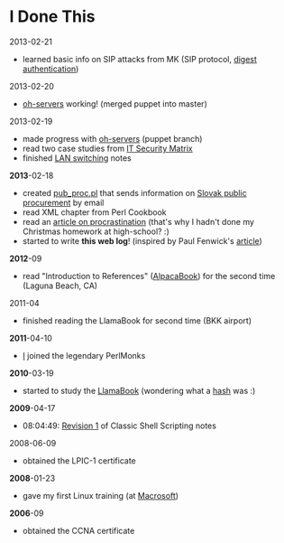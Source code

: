 # I Done This

2013-02-21

* learned basic info on SIP attacks from MK (SIP protocol, [digest authentication](https://en.wikipedia.org/wiki/Digest_authentication))

2013-02-20

* [oh-servers](https://github.com/open-house/oh-servers) working! (merged puppet into master)

2013-02-19

* made progress with [oh-servers](https://github.com/open-house/oh-servers) (puppet branch)
* read two case studies from [IT Security Matrix](http://www.amazon.com/Security-Metrics-Practical-Framework-Protecting/dp/0071713409/ref=sr_1_3?s=books&ie=UTF8&qid=1361298694&sr=1-3&keywords=security+metrics)
* finished [LAN switching](http://www.openhouse.sk/blog/networking/02_switching.html) notes

**2013**-02-18

* created [pub_proc.pl](https://github.com/jreisinger/varia/blob/master/pub_proc.pl) that sends information on [Slovak public procurement](http://www.uvo.gov.sk/evestnik/-/vestnik/aktual) by email
* read XML chapter from Perl Cookbook
* read an [article on procrastination](http://lesswrong.com/lw/3w3/how_to_beat_procrastination/) (that's why I hadn't done my Christmas homework at high-school? :)
* started to write **this web log**! (inspired by Paul Fenwick's [article](http://privacygeek.blogspot.com.au/2013/02/reimplementing-idonethis-memory-service.html))

**2012**-09

* read "Introduction to References" ([AlpacaBook](http://www.openhouse.sk/blog/perl/perl_resources.html)) for the second time (Laguna Beach, CA)

2011-04

* finished reading the LlamaBook for second time (BKK airport)

**2011**-04-10

* [I](http://perlmonks.org/?node_id=898593) joined the legendary PerlMonks

**2010**-03-19

* started to study the [LlamaBook](http://www.openhouse.sk/blog/perl/perl_resources.html) (wondering what a [hash](http://perldoc.perl.org/perlintro.html#Perl-variable-types) was :)

**2009**-04-17

* 08:04:49: [Revision 1](https://wiki.openhouse.sk/action/recall/ShellScripting?action=recall&rev=1) of Classic Shell Scripting notes

2008-06-09

* obtained the LPIC-1 certificate

**2008**-01-23

* gave my first Linux training (at [Macrosoft](http://www.macrosoft.sk/))

**2006**-09

* obtained the CCNA certificate
